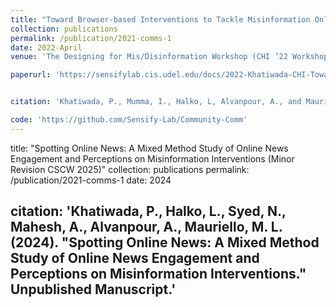 ```yaml
---
title: "Toward Browser-based Interventions to Tackle Misinformation Online"
collection: publications
permalink: /publication/2021-comms-1
date: 2022-April
venue: 'The Designing for Mis/Disinformation Workshop (CHI ’22 Workshop)'

paperurl: 'https://sensifylab.cis.udel.edu/docs/2022-Khatiwada-CHI-Toward-Browser-based-Interventions-Misinformation-Online-Workshop.pdf'


citation: 'Khatiwada, P., Mumma, I., Halko, L, Alvanpour, A., and Mauriello, M.L., (2022). "Toward Browser-based Interventions to Tackle Misinformation Online." ACM SIGCHI 2022 Designing for Mis/Disinformaiton Workshop.'

code: 'https://github.com/Sensify-Lab/Community-Comm'
---
```


title: "Spotting Online News: A Mixed Method Study of Online News Engagement and Perceptions on Misinformation Interventions (Minor Revision  CSCW 2025)"
collection: publications
permalink: /publication/2021-comms-1
date: 2024

citation: 'Khatiwada, P., Halko, L., Syed, N., Mahesh, A., Alvanpour, A., Mauriello, M. L. (2024). "Spotting Online News: A Mixed Method Study of Online News Engagement and Perceptions on Misinformation Interventions." Unpublished Manuscript.'
---



<!-- 
**.bib:**

@article{khatiwada2022toward,
  title={Toward Browser-based Interventions to Tackle Misinformation Online},
  author={KHATIWADA, PRERANA and MUMMA, IAN and HALKO, LUKE and ALVANPOUR, ANESEH and MAURIELLO, MATTHEW LOUIS},
  year={2022}
} -->
